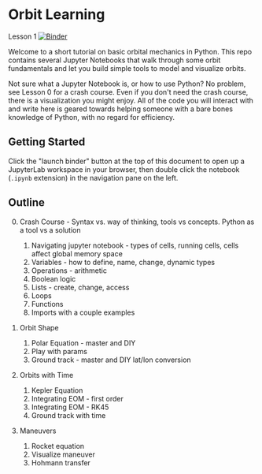 # Orbit Learning
Lesson 1 [![Binder](https://mybinder.org/badge_logo.svg)](https://mybinder.org/v2/gh/pdav5883/orbit-learning/lesson1)

Welcome to a short tutorial on basic orbital mechanics in Python. This repo contains several Jupyter Notebooks that walk through some orbit fundamentals and let you build simple tools to model and visualize orbits. 

Not sure what a Jupyter Notebook is, or how to use Python? No problem, see Lesson 0 for a crash course. Even if you don't need the crash course, there is a visualization you might enjoy. All of the code you will interact with and write here is geared towards helping someone with a bare bones knowledge of Python, with no regard for efficiency.

## Getting Started
Click the "launch binder" button at the top of this document to open up a JupyterLab workspace in your browser, then double click the notebook (`.ipynb` extension) in the navigation pane on the left.

## Outline
0. Crash Course - Syntax vs. way of thinking, tools vs concepts. Python as a tool vs a solution
	1. Navigating jupyter notebook - types of cells, running cells, cells affect global memory space
	2. Variables - how to define, name, change, dynamic types
	3. Operations - arithmetic
	4. Boolean logic
	5. Lists - create, change, access
	6. Loops
	7. Functions
	8. Imports with a couple examples
	
1. Orbit Shape
	1. Polar Equation - master and DIY
	2. Play with params
	3. Ground track - master and DIY lat/lon conversion

2. Orbits with Time
	1. Kepler Equation
	2. Integrating EOM - first order
	3. Integrating EOM - RK45
	4. Ground track with time

3. Maneuvers
	1. Rocket equation
	2. Visualize maneuver
	3. Hohmann transfer
